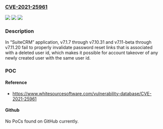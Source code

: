 ### [CVE-2021-25961](https://cve.mitre.org/cgi-bin/cvename.cgi?name=CVE-2021-25961)
![](https://img.shields.io/static/v1?label=Product&message=SuiteCRM&color=blue)
![](https://img.shields.io/static/v1?label=Version&message=%3E%3D%20v7.1.7%20&color=brighgreen)
![](https://img.shields.io/static/v1?label=Vulnerability&message=CWE-640%20Weak%20Password%20Recovery%20Mechanism%20for%20Forgotten%20Password&color=brighgreen)

### Description

In “SuiteCRM” application, v7.1.7 through v7.10.31 and v7.11-beta through v7.11.20 fail to properly invalidate password reset links that is associated with a deleted user id, which makes it possible for account takeover of any newly created user with the same user id.

### POC

#### Reference
- https://www.whitesourcesoftware.com/vulnerability-database/CVE-2021-25961

#### Github
No PoCs found on GitHub currently.

